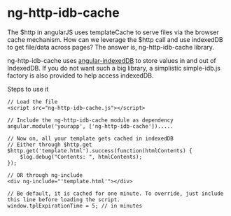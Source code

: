 # ng-http-idb-cache

The $http in angularJS uses templateCache to serve files via the browser cache mechanism. How can we leverage the $http call and use indexedDB
  to get file/data across pages? The answer is, ng-http-idb-cache library.
  
ng-http-idb-cache uses [angular-indexedDB](https://github.com/bramski/angular-indexedDB) to store values in and out of IndexedDB. If you do not want such a big library, a simplistic simple-idb.js factory is also provided to help access indexedDB.

Steps to use it


	// Load the file
	<script src="ng-http-idb-cache.js"></script>
	
	// Include the ng-http-idb-cache module as dependency
	angular.module('yourapp', ['ng-http-idb-cache']).....
	
	// Now on, all your template gets cached in indexedDB 
	// Either through $http.get
	$http.get('template.html').success(function(htmlContents) {
		$log.debug("Contents: ", htmlContents);
	});
	
	// OR through ng-include
	<div ng-include="'template.html'"></div>
	
	// Be default, it is cached for one minute. To override, just include this line before loading the script.
	window.tplExpirationTime = 5; // in minutes
